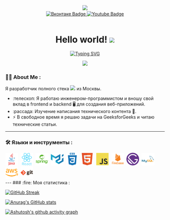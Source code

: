 <div id="header" align="center">
  <img src="https://media.giphy.com/media/LpiA8MVudQO8pitF4c/giphy.gif" width="500"/>
</div>
<div id="badges" align="center">
 <a href="your-vk-URL">
  <img src="https://img.shields.io/badge/Вконтаке-black?logo=vk&logoColor=red&style=for-the-badge" alt="Вконтаке Badge"/>
  </a>
  <a href="your-youtube-URL">
   <img src="https://img.shields.io/badge/YouTube-red?style=for-the-badge&logo=youtube&logoColor=wihte" alt="Youtube Badge"/>
  </a>
</div>
<div id="viewprof" align="center">
  <img src="https://komarev.com/ghpvc/?username= IceWolf8&style=flat-square&color=blue" alt=""/>
</div>
<div id="heythere" align="center">
  <h1>
  Hello world!
  <img src="https://media.giphy.com/media/hvRJCLFzcasrR4ia7z/giphy.gif" width="30px"/>
</h1>

  [![Typing SVG](https://readme-typing-svg.herokuapp.com?color=%2336BCF7&lines=Специалист+информационных+систем)](https://git.io/typing-svg)
  
</div>
<div align="center">
  <img src="https://media.giphy.com/media/1EBWoggJVAjVm/giphy.gif" width="150height="100>
</div>

### :man_technologist: About Me :
Я разработчик полного стека <img src="https://media.giphy.com/media/WUlplcMpOCEmTGBtBW/giphy.gif" width="30"> из Москвы.
- :телескоп: Я работаю инженером-программистом и вношу свой вклад в frontend и backend :desktop_computer: для создания веб-приложений.
- :рассада: Изучение написания технического контента	:abacus:.
- :zap: В свободное время я решаю задачи на GeeksforGeeks и читаю технические статьи.
---
### :hammer_and_wrench: Языки и инструменты :
<div>
  <img src="https://github.com/devicons/devicon/blob/master/icons/java/java-original-wordmark.svg" title="Java" alt="Java" width="40" height="40"/>&nbsp;
  <img src="https://github.com/devicons/devicon/blob/master/icons/react/react-original-wordmark.svg" title="React" alt="React" width="40" height="40"/>&nbsp;
  <img src="https://github.com/devicons/devicon/blob/master/icons/spring/spring-original-wordmark.svg" title="Spring" alt="Spring" width="40" height="40"/>&nbsp;
  <img src="https://github.com/devicons/devicon/blob/master/icons/materialui/materialui-original.svg" title="Material UI" alt="Material UI" width="40" height="40"/>&nbsp;
  <img src="https://github.com/devicons/devicon/blob/master/icons/css3/css3-plain-wordmark.svg"  title="CSS3" alt="CSS" width="40" height="40"/>&nbsp;
  <img src="https://github.com/devicons/devicon/blob/master/icons/html5/html5-original.svg" title="HTML5" alt="HTML" width="40" height="40"/>&nbsp;
  <img src="https://github.com/devicons/devicon/blob/master/icons/javascript/javascript-original.svg" title="JavaScript" alt="JavaScript" width="40" height="40"/>&nbsp;
  <img src="https://github.com/devicons/devicon/blob/master/icons/firebase/firebase-plain-wordmark.svg" title="Firebase" alt="Firebase" width="40" height="40"/>&nbsp;
  <img src="https://github.com/devicons/devicon/blob/master/icons/gatsby/gatsby-original.svg" title="Gatsby"  alt="Gatsby" width="40" height="40"/>&nbsp;
  <img src="https://github.com/devicons/devicon/blob/master/icons/mysql/mysql-original-wordmark.svg" title="MySQL"  alt="MySQL" width="40" height="40"/>&nbsp;
  <img src="https://github.com/devicons/devicon/blob/master/icons/amazonwebservices/amazonwebservices-plain-wordmark.svg" title="AWS" alt="AWS" width="40" height="40"/>&nbsp;
  <img src="https://github.com/devicons/devicon/blob/master/icons/git/git-original-wordmark.svg" title="Git" **alt="Git" width="40" height="40"/>
</div>
---
### :fire: Моя статистика :

[![GitHub Streak](http://github-readme-streak-stats.herokuapp.com?user=IceWolf8&theme=great-gatsby&locale=ru&date_format=j%20M%5B%20Y%5D)](https://git.io/streak-stats)

[![Anurag's GitHub stats](https://github-readme-stats.vercel.app/api?username=IceWolf8)](https://github.com/rompersStomper/github-readme-stats)

[![Ashutosh's github activity graph](https://activity-graph.herokuapp.com/graph?username=Ashutosh00710)](https://github.com/ashutosh00710/github-readme-activity-graph)

